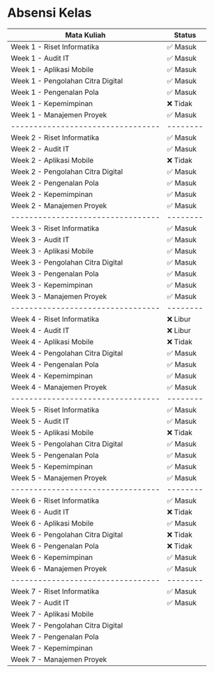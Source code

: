 # Absensi Kelas

| Mata Kuliah                       | Status   |
| --------------------------------- | -------- |
| Week 1 - Riset Informatika        | ✅ Masuk |
| Week 1 - Audit IT                 | ✅ Masuk |
| Week 1 - Aplikasi Mobile          | ✅ Masuk |
| Week 1 - Pengolahan Citra Digital | ✅ Masuk |
| Week 1 - Pengenalan Pola          | ✅ Masuk |
| Week 1 - Kepemimpinan             | ❌ Tidak |
| Week 1 - Manajemen Proyek         | ✅ Masuk |
| --------------------------------- | -------- |
| Week 2 - Riset Informatika        | ✅ Masuk |
| Week 2 - Audit IT                 | ✅ Masuk |
| Week 2 - Aplikasi Mobile          | ❌ Tidak |
| Week 2 - Pengolahan Citra Digital | ✅ Masuk |
| Week 2 - Pengenalan Pola          | ✅ Masuk |
| Week 2 - Kepemimpinan             | ✅ Masuk |
| Week 2 - Manajemen Proyek         | ✅ Masuk |
| --------------------------------- | -------- |
| Week 3 - Riset Informatika        | ✅ Masuk |
| Week 3 - Audit IT                 | ✅ Masuk |
| Week 3 - Aplikasi Mobile          | ✅ Masuk |
| Week 3 - Pengolahan Citra Digital | ✅ Masuk |
| Week 3 - Pengenalan Pola          | ✅ Masuk |
| Week 3 - Kepemimpinan             | ✅ Masuk |
| Week 3 - Manajemen Proyek         | ✅ Masuk |
| --------------------------------- | -------- |
| Week 4 - Riset Informatika        | ❌ Libur |
| Week 4 - Audit IT                 | ❌ Libur |
| Week 4 - Aplikasi Mobile          | ❌ Tidak |
| Week 4 - Pengolahan Citra Digital | ✅ Masuk |
| Week 4 - Pengenalan Pola          | ✅ Masuk |
| Week 4 - Kepemimpinan             | ✅ Masuk |
| Week 4 - Manajemen Proyek         | ✅ Masuk |
| --------------------------------- | -------- |
| Week 5 - Riset Informatika        | ✅ Masuk |
| Week 5 - Audit IT                 | ✅ Masuk |
| Week 5 - Aplikasi Mobile          | ❌ Tidak |
| Week 5 - Pengolahan Citra Digital | ✅ Masuk |
| Week 5 - Pengenalan Pola          | ✅ Masuk |
| Week 5 - Kepemimpinan             | ✅ Masuk |
| Week 5 - Manajemen Proyek         | ✅ Masuk |
| --------------------------------- | -------- |
| Week 6 - Riset Informatika        | ✅ Masuk |
| Week 6 - Audit IT                 | ❌ Tidak |
| Week 6 - Aplikasi Mobile          | ✅ Masuk |
| Week 6 - Pengolahan Citra Digital | ❌ Tidak |
| Week 6 - Pengenalan Pola          | ❌ Tidak |
| Week 6 - Kepemimpinan             | ✅ Masuk |
| Week 6 - Manajemen Proyek         | ✅ Masuk |
| --------------------------------- | -------- |
| Week 7 - Riset Informatika        | ✅ Masuk |
| Week 7 - Audit IT                 | ✅ Masuk |
| Week 7 - Aplikasi Mobile          |  |
| Week 7 - Pengolahan Citra Digital |  |
| Week 7 - Pengenalan Pola          |  |
| Week 7 - Kepemimpinan             |  |
| Week 7 - Manajemen Proyek         |  |
